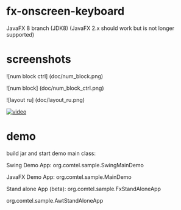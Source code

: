 fx-onscreen-keyboard
====================
JavaFX 8 branch (JDK8)
(JavaFX 2.x should work but is not longer supported)

screenshots
===========

![num block ctrl] (doc/num_block.png)

![num block] (doc/num_block_ctrl.png)

![layout ru] (doc/layout_ru.png)

[![video](http://img.youtube.com/vi/CD9lS_HZ4fA/0.jpg)](http://youtu.be/CD9lS_HZ4fA)

demo
====
build jar and start demo main class:

Swing Demo App:
org.comtel.sample.SwingMainDemo

JavaFX Demo App:
org.comtel.sample.MainDemo

Stand alone App (beta):
org.comtel.sample.FxStandAloneApp

org.comtel.sample.AwtStandAloneApp